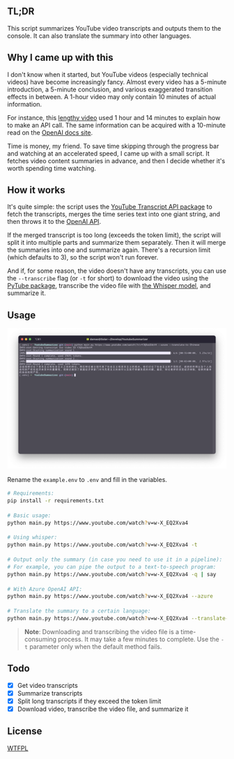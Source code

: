 ## TL;DR

This script summarizes YouTube video transcripts and outputs them to the console. It can also translate the summary into other languages.

## Why I came up with this

I don't know when it started, but YouTube videos (especially technical videos) have become increasingly fancy. Almost every video has a 5-minute introduction, a 5-minute conclusion, and various exaggerated transition effects in between. A 1-hour video may only contain 10 minutes of actual information.

For instance, this [lengthy video](https://www.youtube.com/watch?v=w-X_EQ2Xva4) used 1 hour and 14 minutes to explain how to make an API call. The same information can be acquired with a 10-minute read on the [OpenAI docs site](https://platform.openai.com/docs/quickstart/build-your-application).

Time is money, my friend. To save time skipping through the progress bar and watching at an accelerated speed, I came up with a small script. It fetches video content summaries in advance, and then I decide whether it's worth spending time watching.

## How it works

It's quite simple: the script uses the [YouTube Transcript API package](https://github.com/jdepoix/youtube-transcript-api) to fetch the transcripts, merges the time series text into one giant string, and then throws it to the [OpenAI API](https://platform.openai.com/docs/api-reference/chat/create).

If the merged transcript is too long (exceeds the token limit), the script will split it into multiple parts and summarize them separately. Then it will merge the summaries into one and summarize again. There's a recursion limit (which defaults to 3), so the script won't run forever.

And if, for some reason, the video doesn't have any transcripts, you can use the `--transcribe` flag (or `-t` for short) to download the video using the [PyTube package](https://github.com/pytube/pytube/issues/1684), transcribe the video file with [the Whisper model](https://github.com/openai/whisper), and summarize it.

## Usage

![Screenshot](https://github.com/nervouna/YouTubeVideoSummarizer/blob/main/screenshot.png)

Rename the `example.env` to `.env` and fill in the variables.

```bash
# Requirements:
pip install -r requirements.txt

# Basic usage:
python main.py https://www.youtube.com/watch?v=w-X_EQ2Xva4

# Using whisper:
python main.py https://www.youtube.com/watch?v=w-X_EQ2Xva4 -t

# Output only the summary (in case you need to use it in a pipeline):
# For example, you can pipe the output to a text-to-speech program:
python main.py https://www.youtube.com/watch?v=w-X_EQ2Xva4 -q | say

# With Azure OpenAI API:
python main.py https://www.youtube.com/watch?v=w-X_EQ2Xva4 --azure

# Translate the summary to a certain language:
python main.py https://www.youtube.com/watch?v=w-X_EQ2Xva4 --translate-to Japanese
```

> **Note**: Downloading and transcribing the video file is a time-consuming process. It may take a few minutes to complete. Use the `-t` parameter only when the default method fails.

## Todo

- [x] Get video transcripts
- [x] Summarize transcripts
- [x] Split long transcripts if they exceed the token limit
- [x] Download video, transcribe the video file, and summarize it

## License

[WTFPL](http://www.wtfpl.net/)